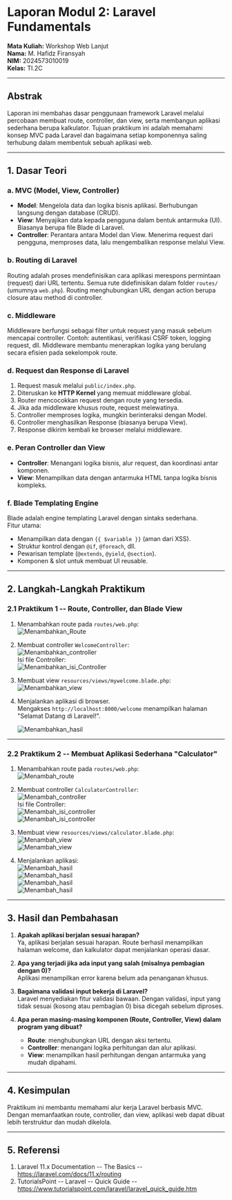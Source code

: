 # Laporan Modul 2: Laravel Fundamentals

**Mata Kuliah:** Workshop Web Lanjut  
**Nama:** M. Hafidz Firansyah  
**NIM:** 2024573010019  
**Kelas:** TI.2C  

---

## Abstrak

Laporan ini membahas dasar penggunaan framework Laravel melalui percobaan membuat route, controller, dan view, serta membangun aplikasi sederhana berupa kalkulator. Tujuan praktikum ini adalah memahami konsep MVC pada Laravel dan bagaimana setiap komponennya saling terhubung dalam membentuk sebuah aplikasi web.

---

## 1. Dasar Teori

### a. MVC (Model, View, Controller)

- **Model**: Mengelola data dan logika bisnis aplikasi. Berhubungan langsung dengan database (CRUD).  
- **View**: Menyajikan data kepada pengguna dalam bentuk antarmuka (UI). Biasanya berupa file Blade di Laravel.  
- **Controller**: Perantara antara Model dan View. Menerima request dari pengguna, memproses data, lalu mengembalikan response melalui View.

### b. Routing di Laravel

Routing adalah proses mendefinisikan cara aplikasi merespons permintaan (request) dari URL tertentu. Semua rute didefinisikan dalam folder `routes/` (umumnya `web.php`). Routing menghubungkan URL dengan action berupa closure atau method di controller.

### c. Middleware

Middleware berfungsi sebagai filter untuk request yang masuk sebelum mencapai controller. Contoh: autentikasi, verifikasi CSRF token, logging request, dll. Middleware membantu menerapkan logika yang berulang secara efisien pada sekelompok route.

### d. Request dan Response di Laravel

1. Request masuk melalui `public/index.php`.  
2. Diteruskan ke **HTTP Kernel** yang memuat middleware global.  
3. Router mencocokkan request dengan route yang tersedia.  
4. Jika ada middleware khusus route, request melewatinya.  
5. Controller memproses logika, mungkin berinteraksi dengan Model.  
6. Controller menghasilkan Response (biasanya berupa View).  
7. Response dikirim kembali ke browser melalui middleware.

### e. Peran Controller dan View

- **Controller**: Menangani logika bisnis, alur request, dan koordinasi antar komponen.  
- **View**: Menampilkan data dengan antarmuka HTML tanpa logika bisnis kompleks.

### f. Blade Templating Engine

Blade adalah engine templating Laravel dengan sintaks sederhana.  
Fitur utama:  
- Menampilkan data dengan `{{ $variable }}` (aman dari XSS).  
- Struktur kontrol dengan `@if`, `@foreach`, dll.  
- Pewarisan template (`@extends`, `@yield`, `@section`).  
- Komponen & slot untuk membuat UI reusable.

---

## 2. Langkah-Langkah Praktikum

### 2.1 Praktikum 1 -- Route, Controller, dan Blade View

1. Menambahkan route pada `routes/web.php`:  
   ![Menambahkan_Route](gambar/laporan_2/Routewelcome.png)

2. Membuat controller `WelcomeController`:  
   ![Menambahkan_controller](gambar/laporan_2/WelcomeControler.png)  
   Isi file Controller:  
   ![Menambahkan_isi_Controller](gambar/laporan_2/isiWelcome.png)

3. Membuat view `resources/views/mywelcome.blade.php`:  
   ![Menambahkan_view](gambar/laporan_2/Viewwelcome.png)

4. Menjalankan aplikasi di browser.  
   Mengakses `http://localhost:8000/welcome` menampilkan halaman "Selamat Datang di Laravel!".  

   ![Menambahkan_hasil](gambar/laporan_2/hasilwelcome.png)

---

### 2.2 Praktikum 2 -- Membuat Aplikasi Sederhana "Calculator"

1. Menambahkan route pada `routes/web.php`:  
   ![Menambah_route](gambar/laporan_2/Routecalculator.png)

2. Membuat controller `CalculatorController`:  
   ![Menambah_controller](gambar/laporan_2/Buatcontrolercalculator.png)  
   Isi file Controller:  
   ![Menambah_isi_controller](gambar/laporan_2/isicalculatorcontroller1.png)  
   ![Menambah_isi_controller](gambar/laporan_2/isicalculatorcontroller2.png)

3. Membuat view `resources/views/calculator.blade.php`:  
   ![Menambah_view](gambar/laporan_2/isiviewcalculator1.png)  
   ![Menambah_view](gambar/laporan_2/isiviewcalculator2.png)

4. Menjalankan aplikasi:  
   ![Menambah_hasil](gambar/laporan_2/calc1.png)  
   ![Menambah_hasil](gambar/laporan_2/calc2.png)  
   ![Menambah_hasil](gambar/laporan_2/calc3.png)  
   ![Menambah_hasil](gambar/laporan_2/calc4.png)

---

## 3. Hasil dan Pembahasan

1. **Apakah aplikasi berjalan sesuai harapan?**  
   Ya, aplikasi berjalan sesuai harapan. Route berhasil menampilkan halaman welcome, dan kalkulator dapat menjalankan operasi dasar.  

2. **Apa yang terjadi jika ada input yang salah (misalnya pembagian dengan 0)?**  
   Aplikasi menampilkan error karena belum ada penanganan khusus.  

3. **Bagaimana validasi input bekerja di Laravel?**  
   Laravel menyediakan fitur validasi bawaan. Dengan validasi, input yang tidak sesuai (kosong atau pembagian 0) bisa dicegah sebelum diproses.  

4. **Apa peran masing-masing komponen (Route, Controller, View) dalam program yang dibuat?**  
   - **Route**: menghubungkan URL dengan aksi tertentu.  
   - **Controller**: menangani logika perhitungan dan alur aplikasi.  
   - **View**: menampilkan hasil perhitungan dengan antarmuka yang mudah dipahami.  

---

## 4. Kesimpulan

Praktikum ini membantu memahami alur kerja Laravel berbasis MVC. Dengan memanfaatkan route, controller, dan view, aplikasi web dapat dibuat lebih terstruktur dan mudah dikelola. 

---

## 5. Referensi

1. Laravel 11.x Documentation -- The Basics -- <https://laravel.com/docs/11.x/routing>  
2. TutorialsPoint -- Laravel -- Quick Guide -- <https://www.tutorialspoint.com/laravel/laravel_quick_guide.htm>  
